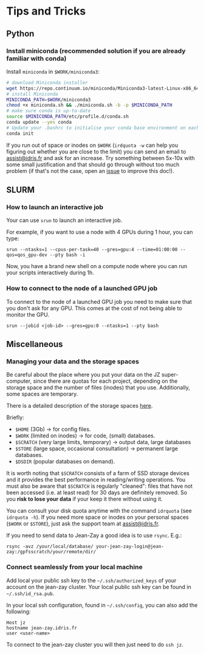 # Tips and Tricks

## Python

### Install miniconda (recommended solution if you are already familiar with conda)

Install `miniconda` in `$WORK/miniconda3`:
```sh
# download Miniconda installer
wget https://repo.continuum.io/miniconda/Miniconda3-latest-Linux-x86_64.sh -O miniconda.sh
# install Miniconda
MINICONDA_PATH=$WORK/miniconda3
chmod +x miniconda.sh && ./miniconda.sh -b -p $MINICONDA_PATH
# make sure conda is up-to-date
source $MINICONDA_PATH/etc/profile.d/conda.sh
conda update --yes conda
# Update your .bashrc to initialise your conda base environment on each login
conda init
```

If you run out of space or inodes on `$WORK` (`irdquota -w` can help you
figuring out whether you are close to the limit) you can send an email to
[assist@idris.fr](mailto:assist@idris.fr) and ask for an increase. Try
something between 5x-10x with some small justification and that should go
through without too much problem (if that's not the case, open an
[issue](https://github.com/jean-zay-users/jean-zay-doc/issues/new) to improve
this doc!).

## SLURM

### How to launch an interactive job

Your can use `srun` to launch an interactive job.

For example, if you want to use a node with 4 GPUs during 1
hour, you can type:
```
srun --ntasks=1 --cpus-per-task=40 --gres=gpu:4 --time=01:00:00 --qos=qos_gpu-dev --pty bash -i
```

Now, you have a brand new shell on a compute node where you can run your scripts interactively
during 1h.

### How to connect to the node of a launched GPU job

To connect to the node of a launched GPU job you need to make sure that you don't ask for any GPU.
This comes at the cost of not being able to monitor the GPU.

```
srun --jobid <job-id> --gres=gpu:0 --ntasks=1 --pty bash
```

## Miscellaneous

### Managing your data and the storage spaces

Be careful about the place where you put your data on the JZ super-computer,
since there are quotas for each project, depending on the storage space and the
number of files (inodes) that you use. Additionally, some spaces are temporary.

There is a detailed description of the storage spaces [here](http://www.idris.fr/jean-zay/cpu/jean-zay-cpu-calculateurs-disques.html).

Briefly:

- `$HOME` (3Gb) -> for config files.
- `$WORK` (limited on inodes) -> for code, (small) databases.
- `$SCRATCH` (very large limits, temporary) -> output data, large databases
- `$STORE` (large space, occasional consultation)  -> permanent large databases.
- `$DSDIR` (popular databases on demand).

It is worth noting that `$SCRATCH` consists of a farm of SSD storage
devices and it provides the best performance in reading/writing operations.
You must also be aware that `$SCRATCH` is regularly "cleaned": files that
have not been accessed (i.e. at least read) for 30 days are definitely
removed. So you **risk to lose your data** if your keep it there without using it.

You can consult your disk quota anytime with the command `idrquota` (see
`idrquota -h`). If you need more space or inodes on your personal spaces
(`$WORK` or `$STORE`), just ask the support team at
[assist@idris.fr](mailto:assist@idris.fr).

If you need to send data to Jean-Zay a good idea is to use `rsync`. E.g.:

```
rsync -avz /your/local/database/ your-jean-zay-login@jean-zay:/gpfsscratch/your/remote/dir/
```

### Connect seamlessly from your local machine

Add local your public ssh key to the `~/.ssh/authorized_keys` of your account on the jean-zay cluster.
Your local public ssh key can be found in `~/.ssh/id_rsa.pub`.

In your local ssh configuration, found in `~/.ssh/config`, you can also add the following:
```
Host jz
hostname jean-zay.idris.fr
user <user-name>
```

To connect to the jean-zay cluster you will then just need to do `ssh jz`.
